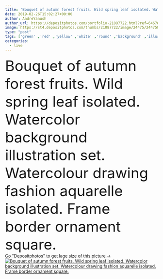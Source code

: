 ```yaml
---
title: 'Bouquet of autumn forest fruits. Wild spring leaf isolated. Watercolor background illustration set. Watercolour drawing fashion aquarelle isolated. Frame border ornament square.'
date: 2019-02-26T15:02:27+00:00
author: AndreYanush
author_url: https://depositphotos.com/portfolio-21087722.html?ref=64678756
image: https://st4.depositphotos.com/thumbs/21087722/image/24475/244758216/api_thumb_450.jpg?forcejpeg=true
type: "post"
tags: ['green' ,'red' ,'yellow' ,'white' ,'round' ,'background' ,'illustration' ,'set' ,'isolated' ,'art' ,'leaves' ,'sunflowers' ,'plants' ,'flora' ,'floral' ,'flowers' ,'border' ,'foliage' ,'frame' ,'square' ,'watercolor' ,'paint' ,'drawing' ,'wreath' ,'ornamental' ,'hazelnut' ,'botanical' ,'berries' ,'drawn' ,'rowan' ,'handwriting' ,'roses' ,'bouquets' ,'handwritten' ,'physalis' ,'monogram' ,'Happy birthday' ,'Living coral' ]
categories: 
  - live
---
```

<div aling="center">
            <font size="60"> Bouquet of autumn forest fruits. Wild spring leaf isolated. Watercolor background illustration set. Watercolour drawing fashion aquarelle isolated. Frame border ornament square.</font>   
</div>
<div>
    <a href='https://st4.depositphotos.com/thumbs/21087722/image/24475/244758216/api_thumb_450.jpg?forcejpeg=true?ref=64678756' target=_blank > Go "Depositphotos" to get lage size of this picture ->
        <img href='https://st4.depositphotos.com/thumbs/21087722/image/24475/244758216/api_thumb_450.jpg?forcejpeg=true?ref=64678756' src='https://st4.depositphotos.com/21087722/24475/i/950/depositphotos_244758216-stock-photo-bouquet-autumn-forest-fruits-wild.jpg?forcejpeg=true' alt='Bouquet of autumn forest fruits. Wild spring leaf isolated. Watercolor background illustration set. Watercolour drawing fashion aquarelle isolated. Frame border ornament square.' >
    </a>
</div>
